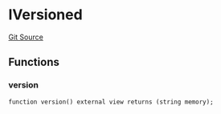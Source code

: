 # IVersioned
[Git Source](https://github.com/larrythecucumber321/protocol/blob/77d337b8595ba96d069ded321419b36a61984170/contracts/interfaces/IVersioned.sol)


## Functions
### version


```solidity
function version() external view returns (string memory);
```

